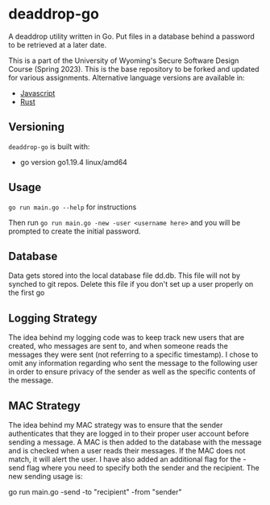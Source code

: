 # deaddrop-go

A deaddrop utility written in Go. Put files in a database behind a password to be retrieved at a later date.

This is a part of the University of Wyoming's Secure Software Design Course (Spring 2023). This is the base repository to be forked and updated for various assignments. Alternative language versions are available in:
- [Javascript](https://github.com/andey-robins/deaddrop-js)
- [Rust](https://github.com/andey-robins/deaddrop-rs)

## Versioning

`deaddrop-go` is built with:
- go version go1.19.4 linux/amd64

## Usage

`go run main.go --help` for instructions

Then run `go run main.go -new -user <username here>` and you will be prompted to create the initial password.

## Database

Data gets stored into the local database file dd.db. This file will not by synched to git repos. Delete this file if you don't set up a user properly on the first go

## Logging Strategy

The idea behind my logging code was to keep track new users that are created, who messages are sent to, and when someone reads the messages they were sent
(not referring to a specific timestamp). I chose to omit any information regarding who sent the message to the following user in order to ensure privacy of the sender as well as the specific contents of the message.

## MAC Strategy

The idea behind my MAC strategy was to ensure that the sender authenticates that they are logged in to their proper user account before sending a message.
A MAC is then added to the database with the message and is checked when a user reads their messages. If the MAC does not match, it will alert the user. I have also added an additional flag for the -send flag where you need to specify both the sender and the recipient. The new sending usage is: 

go run main.go -send -to "recipient" -from "sender"
